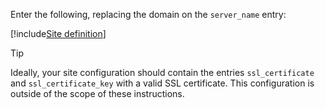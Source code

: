 ﻿Enter the following, replacing the domain on the `server_name` entry:

[!include[Site definition](../../../../../../includes/tsa/linux/site-definition.md)]

> [!TIP]
> Ideally, your site configuration should contain the entries `ssl_certificate` and `ssl_certificate_key` with a valid SSL certificate. This configuration is outside of the scope of these instructions.